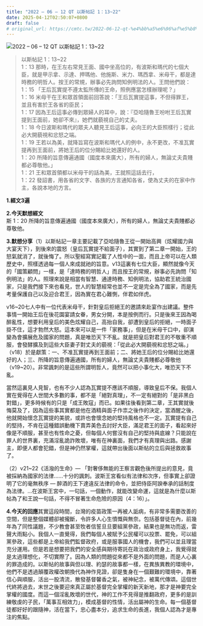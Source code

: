 ```yaml
---
title: "2022 – 06 – 12 QT 以斯帖記 1：13~22"
date: 2025-04-12T02:50:07+0800
draft: false
# original_url: https://cmtc.tw/2022-06-12-qt-%e4%bb%a5%e6%96%af%e5%b8%96%e8%a8%98-1%ef%bc%9a1322
---
```


![2022 – 06 – 12 QT 以斯帖記 1：13\~22](/images/qt.jpg  "2022 – 06 – 12 QT 以斯帖記 1：13\~22")

> 以斯帖記 1：13\~22  
> 1：13 那時，在王左右常見王面、國中坐高位的，有波斯和瑪代的七個大臣，就是甲示拿、示達、押瑪他、他施斯、米力、瑪西拿、米母干，都是達時務的明哲人。按王的常規，辦事必先詢問知例明法的人。王問他們說：  
> 1：15 「王后瓦實提不遵太監所傳的王命，照例應當怎樣辦理呢？」  
> 1：16 米母干在王和眾首領面前回答說：「王后瓦實提這事，不但得罪王，並且有害於王各省的臣民；  
> 1：17 因為王后這事必傳到眾婦人的耳中，說：『亞哈隨魯王吩咐王后瓦實提到王面前，她卻不來』，她們就藐視自己的丈夫。  
> 1：18 今日波斯和瑪代的眾夫人聽見王后這事，必向王的大臣照樣行；從此必大開藐視和忿怒之端。  
> 1：19 王若以為美，就降旨寫在波斯和瑪代人的例中，永不更改，不准瓦實提再到王面前，將她王后的位分賜給比她還好的人。  
> 1：20 所降的旨意傳遍通國（國度本來廣大），所有的婦人，無論丈夫貴賤都必尊敬他。」  
> 1：21 王和眾首領都以米母干的話為美，王就照這話去行，  
> 1：22 發詔書，用各省的文字、各族的方言通知各省，使為丈夫的在家中作主，各說本地的方言。

**1.經文3遍**

**2.今天默想經文**  
斯 1：20 所降的旨意傳遍通國（國度本來廣大），所有的婦人，無論丈夫貴賤都必尊敬他。

**3.默想分享**（1）以斯帖記一章主要記載了亞哈隨魯王從一開始高興（炫耀國力與大宴天下），到後來的震怒（皇后瓦實提不給面子），其實到了第二章一開始，王的怒氣就消了，就後悔了。所以聖經寫實記載了人性中的一面，而且上帝可以在人類歷史中，照樣透過每一個人來成就祂的旨意。v13這裏有七位大臣，顯然就像今天的「國策顧問」一樣，是「達時務的明哲人」而且按王的常規，辦事必先詢問「知例明法」的人。照理來說是相當有智慧、通達時務、知例明法，協助君王統治國家，只是我們接下來也看見，世人的智慧經常也並不一定是完全為了國家，而是先考量保護自己以及迎合君王，因為實在君心難惻，伴君如伴虎。

v16\~20七人中有一位代表米母干，針對皇后拒絕王的邀請來赴宴作出建議。整件事情一開始王后在後花園宴請女眷，男女分開，本是按例而行。只是後來王因為喝醉亂性，想要利用皇后的美色炫耀自己，高抬自我，卻遭到皇后的拒絕，一時面子掛不住，這才勃然大怒。這本來可以是一件「家務事」，但是在米母干口中，卻演變為會擴展危及國家的問題，真是唯恐天下不亂。就是把皇后對君王的不敬重不順服，會發酵擴及到這些大臣妻子對丈夫的藐視：「從此必大開藐視和忿怒之端。」（v18）於是獻策：一、不准瓦實提再到王面前；二、將她王后的位分賜給比她還好的人；三、所降的旨意傳遍通國，所有的婦人，無論丈夫貴賤都必尊敬他（v19\~20）。非常諷刺的是這些所謂明哲人，竟然可以把小事化大，唯恐天下不亂。

當然這裏見人見智，也有不少人認為瓦實提不應該不順服，導致皇后不保。我個人實在覺得在人世間大多數的事，都不是「絕對真理」，不一定有絕對的「是非黑白對錯」，更多時候有的只是「成王敗寇」而已。如果往後看到第二章，王其實就後悔莫及了，因為這些事其實都是他在酒精與面子作祟之後作的決定，當酒醒之後，他就開始懷念瓦實提的美貌，或許也會懷念她的堅持風格也不一定。瓦實提有自己的堅持，不肯在這種錯誤動機下賣弄美色去討好大臣，滿足君王的面子，看起來好像是不順服，甚至也有性命之憂，但每個人何嘗沒有自己的堅持與底線？只能說在罪人的世界裏，充滿淫亂詭詐敗壞，唯有在神裏面，我們才有真理與出路。感謝主，即便人都會犯錯，但是神仍然掌權，這就帶出後面以斯帖的立后與拯救故事了。

（2）v21\~22《活潑的生命》— 「對奢侈無能的王察言觀色後所提出的意見，竟被採納為國家的法律……十分的諷刺。波斯王宮看似有法律和次序，但事實上卻證明了它的毫無秩序 — 醉酒的王下達違反法律的命令，並把侍臣阿諛奉承的話制度為法律。…在波斯王宮中，一句話，一個動作，就能改變命運，這就是為什麼以斯帖為了和王說一句話，不得不冒著生命危險的原因（4：16）」。

**4.今天的回應**其實這段時間，台灣的疫苗政策一再被人詬病，有非常多需要改善的空間，但是整個媒體卻被攏斷，令許多人心生憤慨與無奈。包括基督徒在內，前幾年為了同性議題，不少教會甚至牧者信誓旦旦要組黨參政，結果也是無功而返，雷聲大雨點小。我個人一直覺得，我們每個人被賦予公民權可以投票、罷免，可以組黨參政，這些都是上帝給我們監督政府，或是服事國人的機會，我們可以並且理當充分運用。但是若是想要把我們的安全感與期待寄託在政治或政府身上，我覺得就是太過理想化，不切實際了。因為人類的問題從來都不是外面的問題，而是人心裏的罪造成的。以斯帖的故事與但以理、約瑟的故事都一樣，在異族異教的環境中，他們不是透過顛覆政權改朝換代為神作見證，卻是隻身在一個艱難的環境中，靠著信心與順服，活出一股清流，散發基督馨香之氣，被神紀念，被萬代傳頌。這個世代終將過去，末世之後要迎來真正屬於基督完全掌權的新天新地，那才是神要完全掌權的國度。而這一個淫亂敗壞的世代，神的工作不見得是推翻政府，更多的是訓練敬虔的子民，「萬事互相效力」，模成基督的性情，活出屬神的生命。每一個基督徒都好好的跟隨神，活在當下，忠心盡本分，追求生命的長進，我個人認為才是專注的焦點。